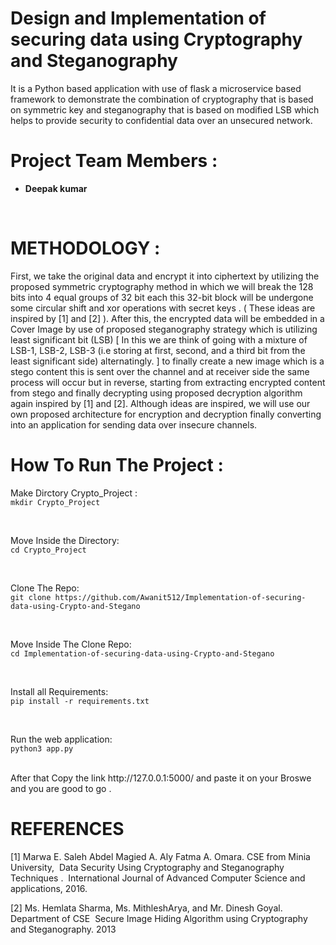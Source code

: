# Design and Implementation of securing data using Cryptography and Steganography
<p>It is  a Python based application with use of flask a microservice based
framework to demonstrate the combination of cryptography that is based on symmetric key and
steganography that is based on modified LSB which helps to provide security to confidential data over
an unsecured network.</p>

# Project Team Members :
<ul>
<li><b>Deepak kumar </b></li>

</ul>

<br>



# METHODOLOGY : 
<div>
<p>
  First, we take the original data and encrypt it into
ciphertext by utilizing the proposed symmetric cryptography method in which we will break the 128 bits
into 4 equal groups of 32 bit each this 32-bit block will be undergone some circular shift and xor
operations with secret keys . ( These ideas are inspired by [1] and [2] ). After this, the encrypted data will
be embedded in a Cover Image by use of proposed steganography strategy which is utilizing least
significant bit (LSB) [ In this we are think of going with a mixture of LSB-1, LSB-2, LSB-3 (i.e storing at
first, second, and a third bit from the least significant side) alternatingly. ] to finally create a new image
which is a stego content this is sent over the channel and at receiver side the same process will occur
but in reverse, starting from extracting encrypted content from stego and finally decrypting using
proposed decryption algorithm again inspired by [1] and [2]. Although ideas are inspired, we will use our
own proposed architecture for encryption and decryption finally converting into an application for
sending data over insecure channels.
</p>
</div>



# How To Run The Project :

Make Dirctory Crypto_Project : <br/>
`mkdir Crypto_Project`

 <br/>
 
Move Inside the Directory:   <br/>
`cd Crypto_Project`

 <br/>
 
 
Clone The Repo: <br/>
`git clone https://github.com/Awanit512/Implementation-of-securing-data-using-Crypto-and-Stegano`


 <br/>
 
Move Inside The Clone Repo: <br/>
`cd Implementation-of-securing-data-using-Crypto-and-Stegano`


 <br/>
 
Install all Requirements: <br/>
`pip install -r requirements.txt` 

 <br/>
 
Run the web application: <br/>
`python3 app.py`

 <br/>
After that Copy the link http://127.0.0.1:5000/ and paste it on your Broswe and you are good to go .

 <br/>

# REFERENCES

[1] Marwa E. Saleh Abdel Magied A. Aly Fatma A. Omara. CSE from Minia University, ​ Data Security Using Cryptography and
Steganography Techniques . ​ International Journal of Advanced Computer Science and applications, 2016.

[2] Ms. Hemlata Sharma, Ms. MithleshArya, and Mr. Dinesh Goyal. Department of CSE ​ Secure Image Hiding Algorithm using
Cryptography and Steganography. 2013
